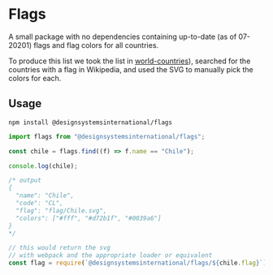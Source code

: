 # Flags

A small package with no dependencies containing up-to-date (as of 07-20201) flags and flag colors for all countries.

To produce this list we took the list in [world-countries](https://www.npmjs.com/package/world-countries)), searched for the countries with a flag in Wikipedia, and used the SVG to manually pick the colors for each.

## Usage

```
npm install @designsystemsinternational/flags
```

```js
import flags from "@designsystemsinternational/flags";

const chile = flags.find((f) => f.name == "Chile");

console.log(chile);

/* output
{
  "name": "Chile",
  "code": "CL",
  "flag": "flag/Chile.svg",
  "colors": ["#fff", "#d72b1f", "#0039a6"]
}
*/

// this would return the svg
// with webpack and the appropriate loader or equivalent
const flag = require(`@designsystemsinternational/flags/${chile.flag}`);
```
